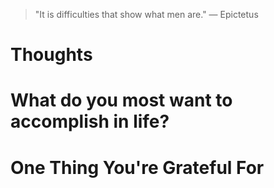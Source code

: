 
> \"It is difficulties that show what men are.\" — Epictetus

# Thoughts

# What do you most want to accomplish in life?

# One Thing You're Grateful For

